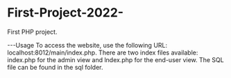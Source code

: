# First-Project-2022-

First PHP project.

---Usage
To access the website, use the following URL: localhost:8012/main/index.php.
There are two index files available: index.php for the admin view and lndex.php for the end-user view. The SQL file can be found in the sql folder.
